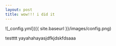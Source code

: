 ```yaml
---
layout: post
title: wow!!! i did it 
---
```


![_config.yml]({{ site.baseurl }}/images/config.png)

testttt yayahahayasjdfkjdskfdsaaa